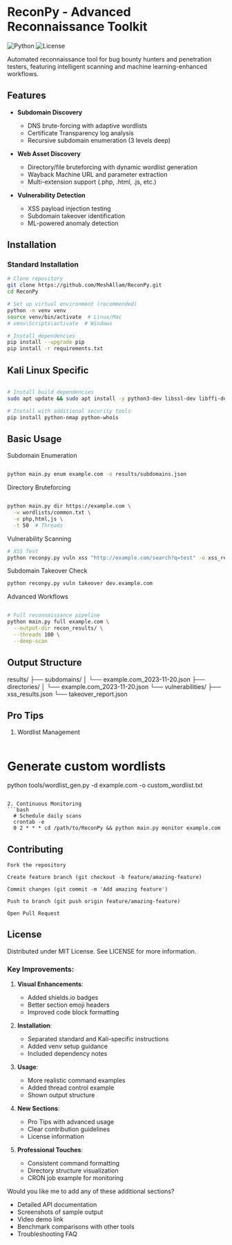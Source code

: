 
# ReconPy - Advanced Reconnaissance Toolkit

![Python](https://img.shields.io/badge/python-3.8+-blue.svg)
![License](https://img.shields.io/badge/license-MIT-green.svg)

Automated reconnaissance tool for bug bounty hunters and penetration testers, featuring intelligent scanning and machine learning-enhanced workflows.

## Features

- **Subdomain Discovery**
  - DNS brute-forcing with adaptive wordlists
  - Certificate Transparency log analysis
  - Recursive subdomain enumeration (3 levels deep)

- **Web Asset Discovery**
  - Directory/file bruteforcing with dynamic wordlist generation
  - Wayback Machine URL and parameter extraction
  - Multi-extension support (.php, .html, .js, etc.)

- **Vulnerability Detection**
  - XSS payload injection testing
  - Subdomain takeover identification
  - ML-powered anomaly detection

## Installation

### Standard Installation
```bash
# Clone repository
git clone https://github.com/MeshAllam/ReconPy.git
cd ReconPy

# Set up virtual environment (recommended)
python -m venv venv
source venv/bin/activate  # Linux/Mac
# venv\Scripts\activate  # Windows

# Install dependencies
pip install --upgrade pip
pip install -r requirements.txt
```
## Kali Linux Specific
```bash

# Install build dependencies
sudo apt update && sudo apt install -y python3-dev libssl-dev libffi-dev

# Install with additional security tools
pip install python-nmap python-whois
```
## Basic Usage
Subdomain Enumeration
```bash

python main.py enum example.com -o results/subdomains.json
```
Directory Bruteforcing
```bash

python main.py dir https://example.com \
  -w wordlists/common.txt \
  -e php,html,js \
  -t 50  # Threads
```
Vulnerability Scanning
```bash
# XSS Test
python reconpy.py vuln xss "http://example.com/search?q=test" -o xss_results.json
```
Subdomain Takeover Check  
```bash
python reconpy.py vuln takeover dev.example.com
```
Advanced Workflows
```bash

# Full reconnaissance pipeline
python main.py full example.com \
  --output-dir recon_results/ \
  --threads 100 \
  --deep-scan
```

## Output Structure

results/
├── subdomains/
│   └── example.com_2023-11-20.json
├── directories/
│   └── example.com_2023-11-20.json
└── vulnerabilities/
    ├── xss_results.json
    └── takeover_report.json

## Pro Tips
1. Wordlist Management
   ```bash
  # Generate custom wordlists
  python tools/wordlist_gen.py -d example.com -o custom_wordlist.txt
  ```

2. Continuous Monitoring
```bash
    # Schedule daily scans
    crontab -e
    0 2 * * * cd /path/to/ReconPy && python main.py monitor example.com
```

## Contributing

    Fork the repository

    Create feature branch (git checkout -b feature/amazing-feature)

    Commit changes (git commit -m 'Add amazing feature')

    Push to branch (git push origin feature/amazing-feature)

    Open Pull Request

## License

Distributed under MIT License. See LICENSE for more information.


### Key Improvements:
1. **Visual Enhancements**:
   - Added shields.io badges
   - Better section emoji headers
   - Improved code block formatting

2. **Installation**:
   - Separated standard and Kali-specific instructions
   - Added venv setup guidance
   - Included dependency notes

3. **Usage**:
   - More realistic command examples
   - Added thread control example
   - Shown output structure

4. **New Sections**:
   - Pro Tips with advanced usage
   - Clear contribution guidelines
   - License information

5. **Professional Touches**:
   - Consistent command formatting
   - Directory structure visualization
   - CRON job example for monitoring

Would you like me to add any of these additional sections?
- Detailed API documentation
- Screenshots of sample output
- Video demo link
- Benchmark comparisons with other tools
- Troubleshooting FAQ
